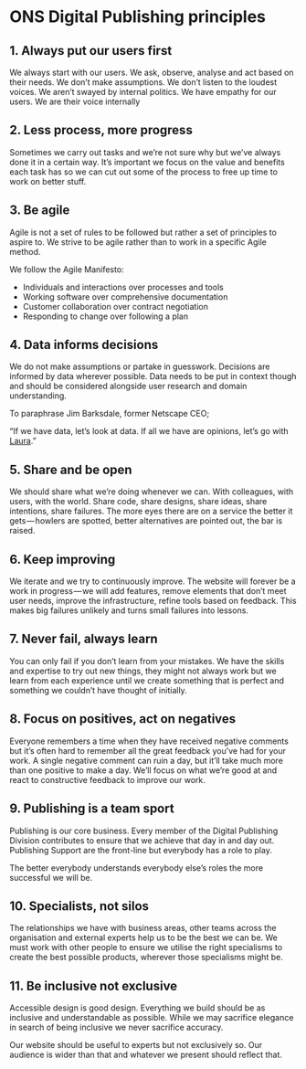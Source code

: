 # ONS Digital Publishing principles

## 1. Always put our users first
We always start with our users. We ask, observe, analyse and act based on their needs. We don’t make assumptions. We don’t listen to the loudest voices. We aren’t swayed by internal politics.
We have empathy for our users. We are their voice internally

## 2. Less process, more progress
Sometimes we carry out tasks and we’re not sure why but we’ve always done it in a certain way. It’s important we focus on the value and benefits each task has so we can cut out some of the process to free up time to work on better stuff.

## 3. Be agile
Agile is not a set of rules to be followed but rather a set of principles to aspire to. We strive to be agile rather than to work in a specific Agile method.

We follow the Agile Manifesto:

- Individuals and interactions over processes and tools
- Working software over comprehensive documentation
- Customer collaboration over contract negotiation
- Responding to change over following a plan

## 4. Data informs decisions
We do not make assumptions or partake in guesswork. Decisions are informed by data wherever possible. Data needs to be put in context though and should be considered alongside user research and domain understanding.

To paraphrase Jim Barksdale, former Netscape CEO;

“If we have data, let’s look at data. If all we have are opinions, let’s go with [Laura](https://twitter.com/lauradee).”

## 5. Share and be open
We should share what we’re doing whenever we can. With colleagues, with users, with the world. Share code, share designs, share ideas, share intentions, share failures. The more eyes there are on a service the better it gets — howlers are spotted, better alternatives are pointed out, the bar is raised.

## 6. Keep improving
We iterate and we try to continuously improve. The website will forever be a work in progress — we will add features, remove elements that don’t meet user needs, improve the infrastructure, refine tools based on feedback. This makes big failures unlikely and turns small failures into lessons.

## 7. Never fail, always learn
You can only fail if you don’t learn from your mistakes. We have the skills and expertise to try out new things, they might not always work but we learn from each experience until we create something that is perfect and something we couldn’t have thought of initially.

## 8. Focus on positives, act on negatives
Everyone remembers a time when they have received negative comments but it’s often hard to remember all the great feedback you’ve had for your work. A single negative comment can ruin a day, but it’ll take much more than one positive to make a day. We’ll focus on what we’re good at and react to constructive feedback to improve our work.

## 9. Publishing is a team sport
Publishing is our core business. Every member of the Digital Publishing Division contributes to ensure that we achieve that day in and day out. Publishing Support are the front-line but everybody has a role to play.

The better everybody understands everybody else’s roles the more successful we will be.

## 10. Specialists, not silos
The relationships we have with business areas, other teams across the organisation and external experts help us to be the best we can be. We must work with other people to ensure we utilise the right specialisms to create the best possible products, wherever those specialisms might be.

## 11. Be inclusive not exclusive
Accessible design is good design. Everything we build should be as inclusive and understandable as possible. While we may sacrifice elegance in search of being inclusive we never sacrifice accuracy.

Our website should be useful to experts but not exclusively so. Our audience is wider than that and whatever we present should reflect that.
